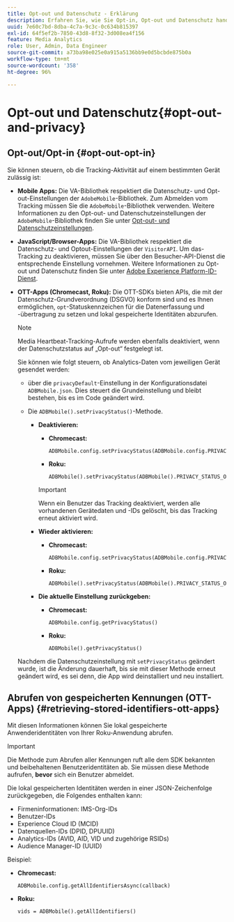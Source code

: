 ```yaml
---
title: Opt-out und Datenschutz - Erklärung
description: Erfahren Sie, wie Sie Opt-in, Opt-out und Datenschutz handhaben.
uuid: 7e60c7bd-8dba-4c7a-9c3c-0c634b815397
exl-id: 64f5ef2b-7850-43d8-8f32-3d008ea4f156
feature: Media Analytics
role: User, Admin, Data Engineer
source-git-commit: a73ba98e025e0a915a5136bb9e0d5bcbde875b0a
workflow-type: tm+mt
source-wordcount: '358'
ht-degree: 96%

---
```


# Opt-out und Datenschutz{#opt-out-and-privacy}

## Opt-out/Opt-in {#opt-out-opt-in}

Sie können steuern, ob die Tracking-Aktivität auf einem bestimmten Gerät zulässig ist:

* **Mobile Apps:** Die VA-Bibliothek respektiert die Datenschutz- und Opt-out-Einstellungen der `AdobeMobile`-Bibliothek. Zum Abmelden vom Tracking müssen Sie die `AdobeMobile`-Bibliothek verwenden. Weitere Informationen zu den Opt-out- und Datenschutzeinstellungen der `AdobeMobile`-Bibliothek finden Sie unter [Opt-out- und Datenschutzeinstellungen](https://experienceleague.adobe.com/docs/mobile-services/android/gdpr-privacy-android/privacy.html?lang=de).
* **JavaScript/Browser-Apps:** Die VA-Bibliothek respektiert die Datenschutz- und Optout-Einstellungen der `VisitorAPI`. Um das-Tracking zu deaktivieren, müssen Sie über den Besucher-API-Dienst die entsprechende Einstellung vornehmen. Weitere Informationen zu Opt-out und Datenschutz finden Sie unter [Adobe Experience Platform-ID-Dienst](https://experienceleague.adobe.com/docs/id-service/using/home.html?lang=de).
* **OTT-Apps (Chromecast, Roku):** Die OTT-SDKs bieten APIs, die mit der Datenschutz-Grundverordnung (DSGVO) konform sind und es Ihnen ermöglichen, `opt`-Statuskennzeichen für die Datenerfassung und -übertragung zu setzen und lokal gespeicherte Identitäten abzurufen.

   >[!NOTE]
   >
   >Media Heartbeat-Tracking-Aufrufe werden ebenfalls deaktiviert, wenn der Datenschutzstatus auf „Opt-out“ festgelegt ist.

   Sie können wie folgt steuern, ob Analytics-Daten vom jeweiligen Gerät gesendet werden:

   * über die `privacyDefault`-Einstellung in der Konfigurationsdatei `ADBMobile.json`. Dies steuert die Grundeinstellung und bleibt bestehen, bis es im Code geändert wird.

   * Die `ADBMobile().setPrivacyStatus()`-Methode.

      * **Deaktivieren:**

         * **Chromecast:**

            ```
            ADBMobile.config.setPrivacyStatus(ADBMobile.config.PRIVACY_STATUS_OPT_OUT)
            ```

         * **Roku:**

            ```
            ADBMobile().setPrivacyStatus(ADBMobile().PRIVACY_STATUS_OPT_OUT)
            ```
         >[!IMPORTANT]
         >
         >Wenn ein Benutzer das Tracking deaktiviert, werden alle vorhandenen Gerätedaten und -IDs gelöscht, bis das Tracking erneut aktiviert wird.

      * **Wieder aktivieren:**

         * **Chromecast:**

            ```
            ADBMobile.config.setPrivacyStatus(ADBMobile.config.PRIVACY_STATUS_OPT_IN)
            ```

         * **Roku:**

            ```
            ADBMobile().setPrivacyStatus(ADBMobile().PRIVACY_STATUS_OPT_IN)
            ```
      * **Die aktuelle Einstellung zurückgeben:**

         * **Chromecast:**

            ```
            ADBMobile.config.getPrivacyStatus()
            ```

         * **Roku:**

            ```
            ADBMobile().getPrivacyStatus()
            ```
   Nachdem die Datenschutzeinstellung mit `setPrivacyStatus` geändert wurde, ist die Änderung dauerhaft, bis sie mit dieser Methode erneut geändert wird, es sei denn, die App wird deinstalliert und neu installiert.

## Abrufen von gespeicherten Kennungen (OTT-Apps) {#retrieving-stored-identifiers-ott-apps}

Mit diesen Informationen können Sie lokal gespeicherte Anwenderidentitäten von Ihrer Roku-Anwendung abrufen.

>[!IMPORTANT]
>
>Die Methode zum Abrufen aller Kennungen ruft alle dem SDK bekannten und beibehaltenen Benutzeridentitäten ab. Sie müssen diese Methode aufrufen, **bevor** sich ein Benutzer abmeldet.

Die lokal gespeicherten Identitäten werden in einer JSON-Zeichenfolge zurückgegeben, die Folgendes enthalten kann:

* Firmeninformationen: IMS-Org-IDs
* Benutzer-IDs
* Experience Cloud ID (MCID)
* Datenquellen-IDs (DPID, DPUUID)
* Analytics-IDs (AVID, AID, VID und zugehörige RSIDs)
* Audience Manager-ID (UUID)

Beispiel:

* **Chromecast:**

   ```
   ADBMobile.config.getAllIdentifiersAsync(callback)
   ```

* **Roku:**

   ```
   vids = ADBMobile().getAllIdentifiers()
   ```
